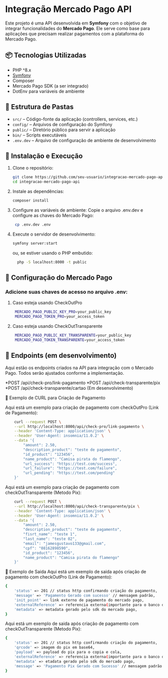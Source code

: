 # Integração Mercado Pago API

Este projeto é uma API desenvolvida em **Symfony** com o objetivo de integrar funcionalidades do **Mercado Pago**. Ele serve como base para aplicações que precisam realizar pagamentos com a plataforma do Mercado Pago.

## 📦 Tecnologias Utilizadas

- PHP ^8.x
- [Symfony](https://symfony.com/)
- Composer
- Mercado Pago SDK (a ser integrado)
- DotEnv para variáveis de ambiente

## 📁 Estrutura de Pastas

- `src/` – Código-fonte da aplicação (controllers, services, etc.)
- `config/` – Arquivos de configuração do Symfony
- `public/` – Diretório público para servir a aplicação
- `bin/` – Scripts executáveis
- `.env.dev` – Arquivo de configuração de ambiente de desenvolvimento

## 🚀 Instalação e Execução

1. Clone o repositório:

   ```bash
   git clone https://github.com/seu-usuario/integracao-mercado-pago-api.git
   cd integracao-mercado-pago-api
   ```

2. Instale as dependências:

   ```bash
   composer install
   ```

3. Configure as variáveis de ambiente:
   Copie o arquivo .env.dev e configure as chaves do Mercado Pago:

   ```bash
    cp .env.dev .env
   ```

4. Execute o servidor de desenvolvimento:

   ```bash
   symfony server:start
   ```

   ou, se estiver usando o PHP embutido:

   ```bash
     php -S localhost:8000 -t public
   ```

## 🔐 Configuração do Mercado Pago

### Adicione suas chaves de acesso no arquivo .env:

1. Caso esteja usando CheckOutPro

   ```bash
    MERCADO_PAGO_PUBLIC_KEY_PRO=your_public_key
    MERCADO_PAGO_TOKEN_PRO=your_access_token
   ```

2. Caso esteja usando CheckOutTransparente

   ```bash
    MERCADO_PAGO_PUBLIC_KEY_TRANSPARENTE=your_public_key
    MERCADO_PAGO_TOKEN_TRANSPARENTE=your_access_token
   ```

## 📌 Endpoints (em desenvolvimento)

Aqui estão os endpoints criados na API para integração com o Mercado Pago. Todos serão ajustados conforme a implementação.

*POST /api/check-pro/link-pagamento
*POST /api/check-transparente/pix
\*POST /api/check-transparente/cartao (Em desenvolvimento)

📝 Exemplo de CURL para Criação de Pagamento

Aqui está um exemplo para criação de pagamento com checkOutPro (Link de Pagamento):

```bash
    curl --request POST \
    --url http://localhost:8000/api/check-pro/link-pagamento \
    --header 'Content-Type: application/json' \
    --header 'User-Agent: insomnia/11.0.2' \
    --data '{
        "amount": 2.50,
        "description_product": "teste de pagamento",
        "id_product": "123456",
        "name_product": "Camisa pirata do flamengo",
        "url_success": "https://test.com/success",
        "url_failure": "https://test.com/failure",
        "url_pending": "https://test.com/pending"
    }'
```

Aqui está um exemplo para criação de pagamento com checkOutTransparente (Metodo Pix):

```bash
    curl --request POST \
    --url http://localhost:8000/api/check-transparente/pix \
    --header 'Content-Type: application/json' \
    --header 'User-Agent: insomnia/11.0.2' \
    --data '{
        "amount": 2.50,
        "description_product": "teste de pagamento",
        "fisrt_name": "teste 1",
        "last_name": "teste 02",
        "email": "jamesgustavo133@gmail.com",
        "cpf": "08162898590",
        "id_product": "123456",
        "name_product": "Camisa pirata do flamengo"
    }'
```

📝 Exemplo de Saida
Aqui está um exemplo de saida após criação de pagamento com checkOutPro (Link de Pagamento):

```bash
{
    'status' => 201 // status http confirmando criação do pagamento,
    'message' => 'Pagamento Gerado com sucesso' // mensagem padrão,
    'init_point' => link externo de pagamento do mercado pago,
    'externalReference' => referencia externa(importante para o banco de dados, onde saberemos sobre os status do pagamento se foi aprovado ou não),
    'metadata' => metadata gerado pelo sdk do mercado pago,
}

```

Aqui está um exemplo de saida após criação de pagamento com checkOutTransparente (Metodo Pix):

```bash
{
    'status' => 201 // status http confirmando criação do pagamento,
    'qrcode' => imagem do pix em base64,
    'payload' => payload do pix para o copia e cola,
    'externalReference' => referencia externa(importante para o banco de dados, onde saberemos sobre os status do pagamento se foi aprovado ou não),
    'metadata' => etadata gerado pelo sdk do mercado pago,
    'message' => 'Pagamento Pix Gerado com Sucesso' // mensagem padrão
}

```
